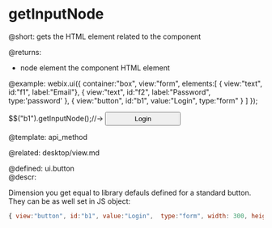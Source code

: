getInputNode
=============



@short:
	gets the HTML element related to the component

@returns:
- node	element	the component HTML element
	

@example:
webix.ui({
	container:"box",
	view:"form", 
    elements:[
		{ view:"text",   id:"f1", label:"Email"},
		{ view:"text",   id:"f2", label:"Password", type:'password' },
		{ view:"button", id:"b1", value:"Login",  type:"form" }
    ]
});

$$("b1").getInputNode();//-> <input type="button" style="height:27px; width:149px" value="Login">

@template:	api_method

@related:
	desktop/view.md

@defined:	ui.button	
@descr:

Dimension you get equal to library defauls defined for a standard button. They can be as well set in JS object:

~~~js
{ view:"button", id:"b1", value:"Login",  type:"form", width: 300, height: 50 }
~~~


